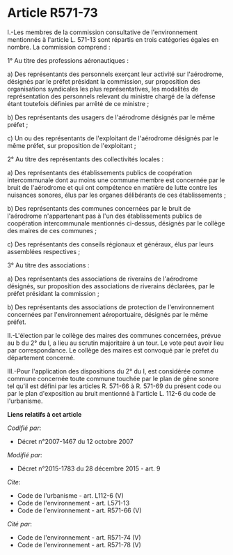 # Article R571-73

I.-Les membres de la commission consultative de l'environnement mentionnés à l'article L. 571-13 sont répartis en trois
catégories égales en nombre. La commission comprend : 

1° Au titre des professions aéronautiques : 

a) Des représentants des personnels exerçant leur activité sur l'aérodrome, désignés par le préfet présidant la commission,
sur proposition des organisations syndicales les plus représentatives, les modalités de représentation des personnels
relevant du ministre chargé de la défense étant toutefois définies par arrêté de ce ministre ; 

b) Des représentants des usagers de l'aérodrome désignés par le même préfet ; 

c) Un ou des représentants de l'exploitant de l'aérodrome désignés par le même préfet, sur proposition de l'exploitant ; 

2° Au titre des représentants des collectivités locales : 

a) Des représentants des établissements publics de coopération intercommunale dont au moins une commune membre est concernée
par le bruit de l'aérodrome et qui ont compétence en matière de lutte contre les nuisances sonores, élus par les organes
délibérants de ces établissements ; 

b) Des représentants des communes concernées par le bruit de l'aérodrome n'appartenant pas à l'un des établissements publics
de coopération intercommunale mentionnés ci-dessus, désignés par le collège des maires de ces communes ; 

c) Des représentants des conseils régionaux et généraux, élus par leurs assemblées respectives ; 

3° Au titre des associations : 

a) Des représentants des associations de riverains de l'aérodrome désignés, sur proposition des associations de riverains
déclarées, par le préfet présidant la commission ; 

b) Des représentants des associations de protection de l'environnement concernées par l'environnement aéroportuaire, désignés
par le même préfet. 

II.-L'élection par le collège des maires des communes concernées, prévue au b du 2° du I, a lieu au scrutin majoritaire à un
tour. Le vote peut avoir lieu par correspondance. Le collège des maires est convoqué par le préfet du département concerné. 

III.-Pour l'application des dispositions du 2° du I, est considérée comme commune concernée toute commune touchée par le plan
de gêne sonore tel qu'il est défini par les articles R. 571-66 à R. 571-69 du présent code ou par le plan d'exposition au
bruit mentionné à l'article L. 112-6 du code de l'urbanisme.

**Liens relatifs à cet article**

_Codifié par_:

  - Décret n°2007-1467 du 12 octobre 2007

_Modifié par_:

  - Décret n°2015-1783 du 28 décembre 2015 - art. 9

_Cite_:

  - Code de l'urbanisme - art. L112-6 (V)
  - Code de l'environnement - art. L571-13
  - Code de l'environnement - art. R571-66 (V)

_Cité par_:

  - Code de l'environnement - art. R571-74 (V)
  - Code de l'environnement - art. R571-78 (V)
